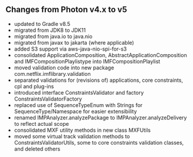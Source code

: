 ## Changes from Photon v4.x to v5

- updated to Gradle v8.5
- migrated from JDK8 to JDK11
- migrated from java.io to java.nio
- migrated from javax to jakarta (where applicable)
- added S3 support via aws-java-nio-spi-for-s3
- consolidated ApplicationComposition, AbstractApplicationComposition and IMFCompositionPlaylistype into IMFCompositionPlaylist
- moved validation code into new package com.netflix.imflibrary.validation
- separated validations for (revisions of) applications, core constraints, cpl and plug-ins
- introduced interface ConstraintsValidator and factory ConstraintsValidatorFactory
- replaced use of SequenceTypeEnum with Strings for SequenceType/Namespace for easier extensibility
- renamed IMPAnalyzer.analyzePackage to IMPAnalyzer.analyzeDelivery to reflect actual scope
- consolidated MXF utility methods in new class MXFUtils
- moved some virtual track validation methods to ConstraintsValidatorUtils, some to core constraints validation classes, and deleted others

